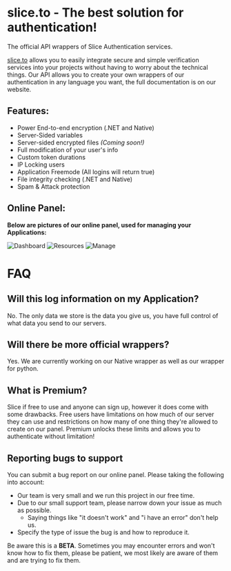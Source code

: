 # slice.to - The best solution for authentication!
The official API wrappers of Slice Authentication services.

[slice.to](https://slice.to/) allows you to easily integrate secure and simple verification services into your projects without having to worry about the technical things. Our API allows you to create your own wrappers of our authentication in any language you want, the full documentation is on our website.

Features:
------

- Power End-to-end encryption (.NET and Native)
- Server-Sided variables
- Server-sided encrypted files *(Coming soon!)*
- Full modification of your user's info
- Custom token durations
- IP Locking users
- Application Freemode (All logins will return true)
- File integrity checking (.NET and Native)
- Spam & Attack protection

Online Panel:
------

**Below are pictures of our online panel, used for managing your Applications:**

![Dashboard](https://cdn.discordapp.com/attachments/696138250053746778/702013396756856922/unknown.png)
![Resources](https://cdn.discordapp.com/attachments/696138250053746778/702013868074991626/unknown.png)
![Manage](https://cdn.discordapp.com/attachments/696138250053746778/702014278244237312/unknown.png)

FAQ
===

Will this log information on my Application?
-------------------------
No. The only data we store is the data you give us, you have full control of what data you send to our servers.

Will there be more official wrappers?
-------------------------
Yes. We are currently working on our Native wrapper as well as our wrapper for python.

What is Premium?
-------------------------
Slice if free to use and anyone can sign up, however it does come with some drawbacks. Free users have limitations on how much of our server they can use and restrictions on how many of one thing they're allowed to create on our panel. Premium unlocks these limits and allows you to authenticate without limitation!


Reporting bugs to support
-------------------
You can submit a bug report on our online panel. Please taking the following into account:
- Our team is very small and we run this project in our free time.
- Due to our small support team, please narrow down your issue as much as possible.
    - Saying things like "it doesn't work" and "i have an error" don't help us.
- Specify the type of issue the bug is and how to reproduce it.

Be aware this is a **BETA**. Sometimes you may encounter errors and won't know how to fix them, please be patient, we most likely are aware of them and are trying to fix them.
